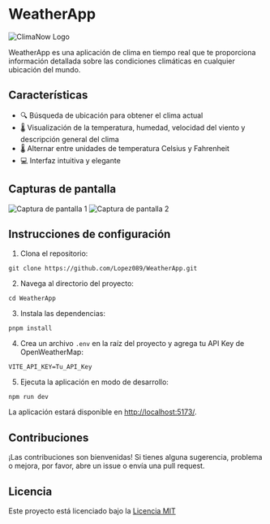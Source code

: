# WeatherApp

![ClimaNow Logo](./logo.png)

WeatherApp es una aplicación de clima en tiempo real que te proporciona información detallada sobre las condiciones climáticas en cualquier ubicación del mundo.

## Características

- 🔍 Búsqueda de ubicación para obtener el clima actual
- 🌡️ Visualización de la temperatura, humedad, velocidad del viento y descripción general del clima
- 🌡️ Alternar entre unidades de temperatura Celsius y Fahrenheit
- 💻 Interfaz intuitiva y elegante

## Capturas de pantalla

![Captura de pantalla 1](./screenshots/screenshot1.png)
![Captura de pantalla 2](./screenshots/screenshot2.png)

## Instrucciones de configuración

1. Clona el repositorio:
  ```
  git clone https://github.com/Lopez089/WeatherApp.git
  ```

2. Navega al directorio del proyecto:

  ```
  cd WeatherApp
  ```


3. Instala las dependencias:
  ```
  pnpm install
  ```

4. Crea un archivo `.env` en la raíz del proyecto y agrega tu API Key de OpenWeatherMap:
  ```
  VITE_API_KEY=Tu_API_Key
  ```

5. Ejecuta la aplicación en modo de desarrollo:
  ```
  npm run dev
  ```

  La aplicación estará disponible en [http://localhost:5173/](http://localhost:5173/).

## Contribuciones

¡Las contribuciones son bienvenidas! Si tienes alguna sugerencia, problema o mejora, por favor, abre un issue o envía una pull request.

## Licencia

Este proyecto está licenciado bajo la [Licencia MIT](https://raw.githubusercontent.com/Lopez089/WeatherApp/main/MIT_LICENSE.txt)
